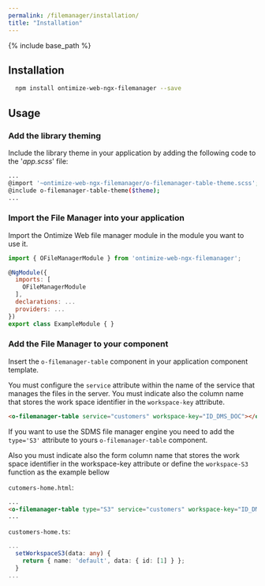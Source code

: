 ```yaml
---
permalink: /filemanager/installation/
title: "Installation"
---
```


{% include base_path %}

## Installation

```bash
  npm install ontimize-web-ngx-filemanager --save
```

## Usage

### Add the library theming
Include the library theme in your application by adding the following code to the '*app.scss*' file:

```bash
...
@import '~ontimize-web-ngx-filemanager/o-filemanager-table-theme.scss';
@include o-filemanager-table-theme($theme);
...
```

### Import the File Manager into your application

Import the Ontimize Web file manager module in the module you want to use it.

```javascript
import { OFileManagerModule } from 'ontimize-web-ngx-filemanager';

@NgModule({
  imports: [
    OFileManagerModule
  ],
  declarations: ...
  providers: ...
})
export class ExampleModule { }
```

### Add the File Manager to your component

Insert the `o-filemanager-table` component in your application component template.

You must configure the `service` attribute within the name of the service that manages the files in the server. You must indicate also the column name that stores the work space identifier in the `workspace-key` attribute.

```html
<o-filemanager-table service="customers" workspace-key="ID_DMS_DOC"></o-filemanager-table>
```

If you want to use the SDMS file manager engine you need to add the `type='S3'` attribute to yours `o-filemanager-table` component. 

Also you must indicate also the form column name that stores the work space identifier in the workspace-key attribute or define the `workspace-S3` function as the example bellow

`cutomers-home.html`:
```html
...
<o-filemanager-table type="S3" service="customers" workspace-key="ID_DMS_DOC" workspaceS3="setWorkspaceS3(form.data)"></o-filemanager-table>
...
```

`customers-home.ts`:
```typescript
...
  setWorkspaceS3(data: any) {
    return { name: 'default', data: { id: [1] } };
  }
...
```
